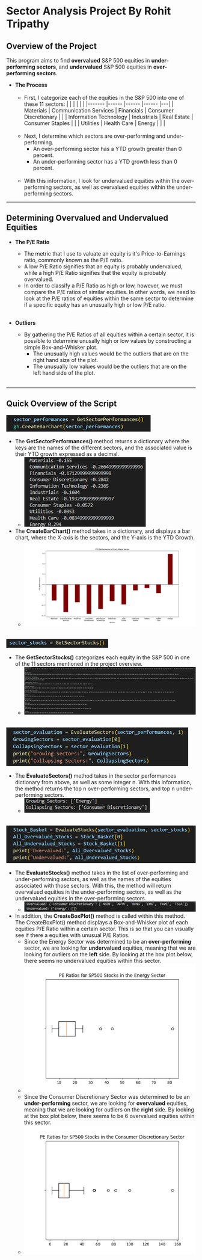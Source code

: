 # **Sector Analysis Project By Rohit Tripathy**


## **Overview of the Project**

This program aims to find **overvalued** S&P 500 equities in **under-performing sectors**, and **undervalued** S&P 500 equities in **over-performing sectors**. <br>
- **The Process**
    <br/><br/>
    - First, I categorize each of the equities in the S&P 500 into one of these 11 sectors: 
        |                        |                         |             |                        |   |
        |-------                 |------                   |------       |------                  |---|
        | Materials              | Communication Services  | Financials  | Consumer Discretionary |   |
        | Information Technology | Industrials             | Real Estate | Consumer Staples       |   |
        | Utilities              | Health Care             | Energy      |                        |   |
    <br/><br/>
    - Next, I determine which sectors are over-performing and under-performing.
        - An over-performing sector has a YTD growth greater than 0 percent.
        - An under-performing sector has a YTD growth less than 0 percent.
    <br/><br/>
    - With this information, I look for undervalued equities within the over-performing sectors, as well as overvalued equities within the under-performing sectors.

---

## **Determining Overvalued and Undervalued Equities**

- **The P/E Ratio**
  - The metric that I use to valuate an equity is it's Price-to-Earnings ratio, commonly known as the P/E ratio. 
  - A low P/E Ratio signifies that an equity is probably undervalued, while a high P/E Ratio signifies that the equity is probably overvalued.
  - In order to classify a P/E Ratio as high or low, however, we must compare the P/E ratios of similar equities. In other words, we need to look at the P/E ratios of equities within the same sector to determine if a specific equity has an unusually high or low P/E ratio.
<br/><br/>

- **Outliers**
  - By gathering the P/E Ratios of all equities within a certain sector, it is possible to determine unusally high or low values by constructing a simple Box-and-Whisker plot.
    - The unusually high values would be the outliers that are on the right hand size of the plot.
    - The unusually low values would be the outliers that are on the left hand side of the plot.
<br/><br/>

---

## **Quick Overview of the Script**


![](codesnippet1.PNG)
  - The **GetSectorPerformances()** method returns a dictionary where the keys are the names of the different sectors, and the associated value is their YTD growth expressed as a decimal. 
    - ![](result1.PNG)
  - The **CreateBarChart()** method takes in a dictionary, and displays a bar chart, where the X-axis is the sectors, and the Y-axis is the YTD Growth. 
    - ![](SectorPerformance.png)
<br/><br/>

![](codesnippet4.PNG)
  - The **GetSectorStocks()** categorizes each equity in the S&P 500 in one of the 11 sectors mentioned in the project overview.
    - ![](stocklist.PNG)
<br/><br/>

![](codesnippet2.PNG)
  - The **EvaluateSectors()** method takes in the sector performances dictionary from above, as well as some integer n. With this information, the method returns the top n over-performing sectors, and top n under-performing sectors.
    - ![](result2.PNG)
<br/><br/>

![](codesnippet3.PNG)
  - The **EvaluateStocks()** method takes in the list of over-performing and under-performing sectors, as well as the names of the equities associated with those sectors. With this, the method will return overvalued equities in the under-performing sectors, as well as the undervalued equities in the over-performing sectors.
    -  ![](result3.PNG) 
- In addition, the **CreateBoxPlot()** method is called within this method. The CreateBoxPlot() method displays a Box-and-Whisker plot of each equities P/E Ratio within a certain sector. This is so that you can visually see if there a equities with unusual P/E Ratios.
    - Since the Energy Sector was determined to be an **over-performing** sector, we are looking for **undervalued** equities, meaning that we are looking for outliers on the **left** side. By looking at the box plot below, there seems no undervalued equities within this sector.
    - ![](box1.png) 
    - Since the Consumer Discretionary Sector was determined to be an **under-performing** sector, we are looking for **overvalued** equities, meaning that we are looking for outliers on the **right** side. By looking at the box plot below, there seems to be 6 overvalued equities within this sector.
    - ![](box2.png) 
    

